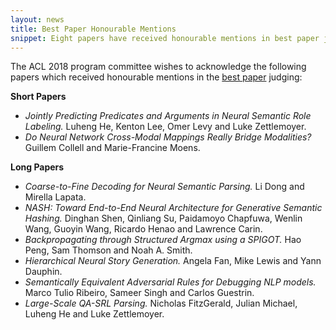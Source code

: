 ```yaml
---
layout: news
title: Best Paper Honourable Mentions
snippet: Eight papers have received honourable mentions in best paper judging
---
```


The ACL 2018 program committee wishes to acknowledge the following papers which received honourable mentions in the [best paper](/2018/06/10/best-papers) judging:

**Short Papers**
* *Jointly Predicting Predicates and Arguments in Neural Semantic Role Labeling.* Luheng He, Kenton Lee, Omer Levy and Luke Zettlemoyer.
* *Do Neural Network Cross-Modal Mappings Really Bridge Modalities?* Guillem Collell and Marie-Francine Moens.

**Long Papers**
* *Coarse-to-Fine Decoding for Neural Semantic Parsing.* Li Dong and Mirella Lapata.
* *NASH: Toward End-to-End Neural Architecture for Generative Semantic Hashing.* Dinghan Shen, Qinliang Su, Paidamoyo Chapfuwa, Wenlin Wang, Guoyin Wang, Ricardo Henao and Lawrence Carin.
* *Backpropagating through Structured Argmax using a SPIGOT.* Hao Peng, Sam Thomson and Noah A. Smith.
* *Hierarchical Neural Story Generation.* Angela Fan, Mike Lewis and Yann Dauphin.
* *Semantically Equivalent Adversarial Rules for Debugging NLP models.* Marco Tulio Ribeiro, Sameer Singh and Carlos Guestrin.
* *Large-Scale QA-SRL Parsing.* Nicholas FitzGerald, Julian Michael, Luheng He and Luke Zettlemoyer.

